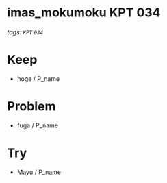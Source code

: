 # imas_mokumoku KPT 034

###### tags: `KPT` `034`

# Keep

- hoge / P_name

# Problem

- fuga / P_name

# Try

- Mayu / P_name
